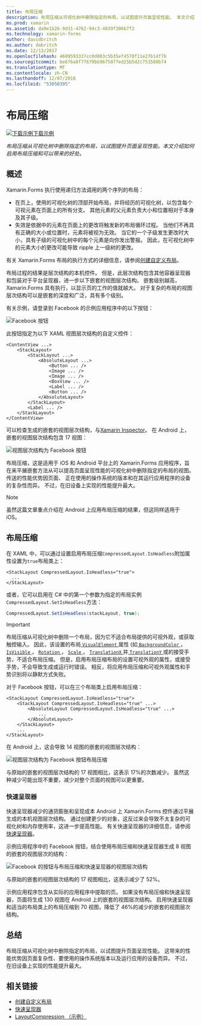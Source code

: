 ```yaml
---
title: 布局压缩
description: 布局压缩从可视化树中删除指定的布局，以试图提升页面呈现性能。 本文介绍如何启用布局压缩和可以带来的好处。
ms.prod: xamarin
ms.assetid: da9e1b26-9d31-4762-94c3-4039f306b7f2
ms.technology: xamarin-forms
author: davidbritch
ms.author: dabritch
ms.date: 12/13/2017
ms.openlocfilehash: 4609593337cc0d003c5b35ef4570f11e27b14f7b
ms.sourcegitcommit: be6f6a8f77679bb9675077ed25b5d2c753580b74
ms.translationtype: MT
ms.contentlocale: zh-CN
ms.lasthandoff: 12/07/2018
ms.locfileid: "53050395"
---
```

# <a name="layout-compression"></a>布局压缩

[![下载示例](~/media/shared/download.png)下载示例](https://developer.xamarin.com/samples/xamarin-forms/userinterface/layoutcompression/)

_布局压缩从可视化树中删除指定的布局，以试图提升页面呈现性能。本文介绍如何启用布局压缩和可以带来的好处。_

## <a name="overview"></a>概述

Xamarin.Forms 执行使用递归方法调用的两个序列的布局：

- 在页上，使用的可视化树的顶部开始布局，并将经历的可视化树，以包含每个可视元素在页面上的所有分支。 其他元素的父元素负责大小和位置相对于本身及其子级。
- 失效是依据中的元素在页面上的更改将触发新的布局循环过程。 当他们不再具有正确的大小或位置时，元素将被视为无效。 当它的一个子级发生更改时大小，具有子级的可视化树中的每个元素是向你发出警报。 因此，在可视化树中的元素大小的更改可能导致 ripple 上一级树的更改。

有关 Xamarin.Forms 布局的执行方式的详细信息，请参阅[创建自定义布局](~/xamarin-forms/user-interface/layouts/custom.md)。

布局过程的结果是层次结构的本机控件。 但是，此层次结构包含其他容器呈现器和包装对于平台呈现器，进一步以下嵌套的视图层次结构。 嵌套级别越高，Xamarin.Forms 具有执行，以显示页的工作的值就越大。 对于复杂的布局的视图层次结构可以是嵌套的深度和广泛，具有多个级别。

有关示例，请登录到 Facebook 的示例应用程序中的以下按钮：

![](layout-compression-images/facebook-button.png "Facebook 按钮")

此按钮指定为以下 XAML 视图层次结构的自定义控件：

```xaml
<ContentView ...>
    <StackLayout>
        <StackLayout ...>
            <AbsoluteLayout ...>
                <Button ... />    
                <Image ... />
                <Image ... />
                <BoxView ... />
                <Label ... />
                <Button ... />
            </AbsoluteLayout>
        </StackLayout>
        <Label ... />
    </StackLayout>    
</ContentView>
```

可以检查生成的嵌套的视图层次结构，与[Xamarin Inspector](~/tools/inspector/index.md)。 在 Android 上，嵌套的视图层次结构包含 17 视图：

![](layout-compression-images/no-compression.png "视图层次结构为 Facebook 按钮")

布局压缩，这是适用于 iOS 和 Android 平台上的 Xamarin.Forms 应用程序，旨在来平展嵌套方法从可以提高页面呈现性能的可视化树中删除指定的布局的视图。 传送的性能优势因页面、 正在使用的操作系统的版本和在其运行应用程序的设备的复杂性而异。 不过，在旧设备上实现的性能提升最大。

> [!NOTE]
> 虽然这篇文章重点介绍在 Android 上应用布局压缩的结果，但这同样适用于 iOS。

## <a name="layout-compression"></a>布局压缩

在 XAML 中，可以通过设置启用布局压缩`CompressedLayout.IsHeadless`附加属性设置为`true`布局类上：

```xaml
<StackLayout CompressedLayout.IsHeadless="true">
  ...
</StackLayout>   
```

或者，它可以启用在 C# 中的第一个参数为指定的布局实例`CompressedLayout.SetIsHeadless`方法：

```csharp
CompressedLayout.SetIsHeadless(stackLayout, true);
```

> [!IMPORTANT]
> 布局压缩从可视化树中删除一个布局，因为它不适合布局提供的可视外观，或获取触控输入。 因此，该设置的布局[ `VisualElement` ](xref:Xamarin.Forms.VisualElement)属性 (如[ `BackgroundColor` ](xref:Xamarin.Forms.VisualElement.BackgroundColor)， [ `IsVisible` ](xref:Xamarin.Forms.VisualElement.IsVisible)， [ `Rotation` ](xref:Xamarin.Forms.VisualElement.Rotation)， [ `Scale` ](xref:Xamarin.Forms.VisualElement.Scale)， [ `TranslationX` ](xref:Xamarin.Forms.VisualElement.TranslationX)并[ `TranslationY` ](xref:Xamarin.Forms.VisualElement.TranslationY)或的接受手势，不适合布局压缩。 但是，启用布局压缩布局的设置可视外观的属性，或接受手势，不会导致生成或运行时错误。 相反，将应用布局压缩和可视外观属性和手势识别将以静默方式失败。

对于 Facebook 按钮，可以在三个布局类上启用布局压缩：

```xaml
<StackLayout CompressedLayout.IsHeadless="true">
    <StackLayout CompressedLayout.IsHeadless="true" ...>
        <AbsoluteLayout CompressedLayout.IsHeadless="true" ...>
            ...
        </AbsoluteLayout>
    </StackLayout>
    ...
</StackLayout>  
```

在 Android 上，这会导致 14 视图的嵌套的视图层次结构：

![](layout-compression-images/layout-compression.png "视图层次结构为 Facebook 按钮布局压缩")

与原始的嵌套的视图层次结构的 17 视图相比，这表示 17%的次数减少。 虽然这种减少可能出现不重要，减少对整个页面的视图可以更重要。

### <a name="fast-renderers"></a>快速呈现器

快速呈现器减少的通货膨胀和呈现成本 Android 上 Xamarin.Forms 控件通过平展生成的本机视图层次结构。 通过创建更少的对象，这反过来会导致不太复杂的可视化树和内存使用率，这进一步提高性能。 有关快速呈现器的详细信息，请参阅[快速呈现器](~/xamarin-forms/internals/fast-renderers.md)。

示例应用程序中的 Facebook 按钮，结合使用布局压缩和快速呈现器生成 8 视图的嵌套的视图层次的结构：

![](layout-compression-images/layout-compression-with-fast-renderers.png "Facebook 的按钮与布局压缩和快速呈现器的视图层次结构")

与原始的嵌套的视图层次结构的 17 视图相比，这表示减少了 52%。

示例应用程序包含从实际的应用程序中提取的页。 如果没有布局压缩和快速呈现器，页面将生成 130 视图在 Android 上的嵌套的视图层次结构。 启用快速呈现器和适当的布局类上的布局压缩到 70 视图，降低了 46%的减少的嵌套的视图层次结构。

## <a name="summary"></a>总结

布局压缩从可视化树中删除指定的布局，以试图提升页面呈现性能。 这带来的性能优势因页面复杂性、要使用的操作系统版本以及运行应用的设备而异。 不过，在旧设备上实现的性能提升最大。


## <a name="related-links"></a>相关链接

- [创建自定义布局](~/xamarin-forms/user-interface/layouts/custom.md)
- [快速呈现器](~/xamarin-forms/internals/fast-renderers.md)
- [LayoutCompression （示例）](https://developer.xamarin.com/samples/xamarin-forms/userinterface/layoutcompression/)
